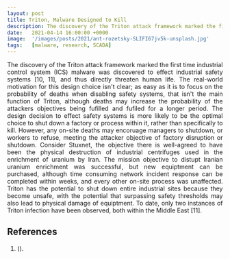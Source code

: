 ```yaml
---
layout: post
title: Triton, Malware Designed to Kill
description: The discovery of the Triton attack framework marked the first-time industrial control system (ICS) malware was discovered to effect industrial safety systems, and thus directly threaten human life...
date:   2021-04-14 16:00:00 +0000
image:  '/images/posts/2021/ant-rozetsky-SLIFI67jv5k-unsplash.jpg'
tags:   [malware, research, SCADA]
---
```


<style>p { text-align: justify; }</style>

The discovery of the Triton attack framework marked the first time industrial control system (ICS) malware was discovered to effect industrial safety systems [10, 11], and thus directly threaten human life. The real-world motivation for this design choice isn't clear; as easy as it is to focus on the probability of deaths when disabling safety systems, that isn't the main function of Triton, although deaths may increase the probability of the attackers objectives being fufilled and fufiled for a longer period. The design decision to effect safety systems is more likely to be the optimal choice to shut down a factory or process within it, rather than specifically to kill. However, any on-site deaths may encoruage managers to shutdown, or workers to refuse, meeting the attacker objective of factory disruption or shutdown. Consider Stuxnet, the objective there is well-agreed to have been the physical destruction of industrial centrifuges used in the enrichment of uranium by Iran. The mission objective to distupt Iranian uranium enrichment was successful, but new equiptment can be purchased, although time consuming network incident response can be completed within weeks, and every other on-site process was unaffected. Triton has the potential to shut down entire industrial sites because they become unsafe, with the potential that surpassing safety thresholds may also lead to physical damage of equiptment. To date, only two instances of Triton infection have been observed, both within the Middle East [11].




## References

<ol>
<li id="1"> ()<i></i><a href="" target="_blank"></a>.</li>
</ol>